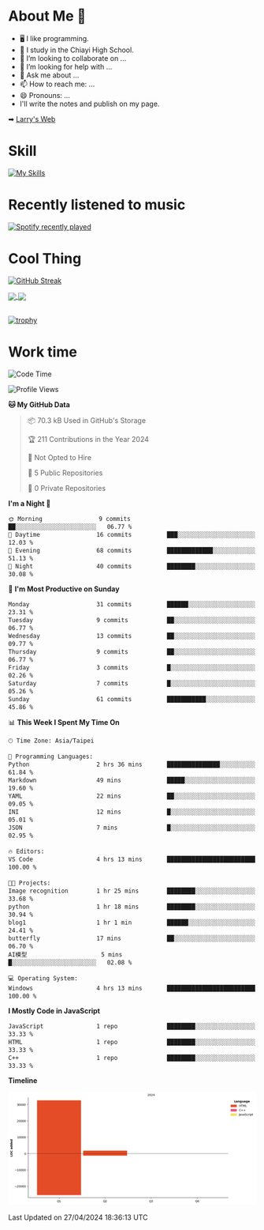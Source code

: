 # About Me 👋

- 🖥  I like programming.
- 🏫 I study in the Chiayi High School.
- 👯 I’m looking to collaborate on ...
- 🤔 I’m looking for help with ...
- 💬 Ask me about ...
- 📫 How to reach me: ...
- 😄 Pronouns: ...
- I'll write the notes and publish on my page.

➡︎ [Larry's Web](https://larryeng.github.io/)

# Skill
[![My Skills](https://skillicons.dev/icons?i=blender,arduino,vscode,visualstudio,pr,github,git,c,cpp,py,html,css,js)](https://skillicons.dev)
# Recently listened to music

[![Spotify recently played](https://spotify-recently-played-readme.vercel.app/api?user=31mqyfrlvkyusmaxegq4pvoow5we)](https://open.spotify.com/user/31mqyfrlvkyusmaxegq4pvoow5we)

# Cool Thing

[![GitHub Streak](https://streak-stats.demolab.com/?user=Larryeng&theme=holi-theme)](https://git.io/streak-stats)

<a href="https://github.com/anuraghazra/github-readme-stats">
  <img height=200 align="center" src="https://github-readme-stats.vercel.app/api?username=Larryeng&theme=github_dark&rank_icon=github" />
</a>
<a href="https://github.com/anuraghazra/convoychat">
  <img height=200 align="center" src="https://github-readme-stats.vercel.app/api/top-langs?username=Larryeng&layout=compact&langs_count=8&card_width=320&theme=github_dark" />
</a>

<br>

<br>

[![trophy](https://github-profile-trophy.vercel.app/?username=Larryeng&theme=darkhub)](https://github.com/ryo-ma/github-profile-trophy)
# Work time
<!--START_SECTION:waka-->
![Code Time](http://img.shields.io/badge/Code%20Time-150%20hrs%201%20min-blue)

![Profile Views](http://img.shields.io/badge/Profile%20Views-0-blue)

**🐱 My GitHub Data** 

> 📦 70.3 kB Used in GitHub's Storage 
 > 
> 🏆 211 Contributions in the Year 2024
 > 
> 🚫 Not Opted to Hire
 > 
> 📜 5 Public Repositories 
 > 
> 🔑 0 Private Repositories 
 > 
**I'm a Night 🦉** 

```text
🌞 Morning                9 commits           ██░░░░░░░░░░░░░░░░░░░░░░░   06.77 % 
🌆 Daytime                16 commits          ███░░░░░░░░░░░░░░░░░░░░░░   12.03 % 
🌃 Evening                68 commits          █████████████░░░░░░░░░░░░   51.13 % 
🌙 Night                  40 commits          ████████░░░░░░░░░░░░░░░░░   30.08 % 
```
📅 **I'm Most Productive on Sunday** 

```text
Monday                   31 commits          ██████░░░░░░░░░░░░░░░░░░░   23.31 % 
Tuesday                  9 commits           ██░░░░░░░░░░░░░░░░░░░░░░░   06.77 % 
Wednesday                13 commits          ██░░░░░░░░░░░░░░░░░░░░░░░   09.77 % 
Thursday                 9 commits           ██░░░░░░░░░░░░░░░░░░░░░░░   06.77 % 
Friday                   3 commits           █░░░░░░░░░░░░░░░░░░░░░░░░   02.26 % 
Saturday                 7 commits           █░░░░░░░░░░░░░░░░░░░░░░░░   05.26 % 
Sunday                   61 commits          ███████████░░░░░░░░░░░░░░   45.86 % 
```


📊 **This Week I Spent My Time On** 

```text
🕑︎ Time Zone: Asia/Taipei

💬 Programming Languages: 
Python                   2 hrs 36 mins       ███████████████░░░░░░░░░░   61.84 % 
Markdown                 49 mins             █████░░░░░░░░░░░░░░░░░░░░   19.60 % 
YAML                     22 mins             ██░░░░░░░░░░░░░░░░░░░░░░░   09.05 % 
INI                      12 mins             █░░░░░░░░░░░░░░░░░░░░░░░░   05.01 % 
JSON                     7 mins              █░░░░░░░░░░░░░░░░░░░░░░░░   02.95 % 

🔥 Editors: 
VS Code                  4 hrs 13 mins       █████████████████████████   100.00 % 

🐱‍💻 Projects: 
Image recognition        1 hr 25 mins        ████████░░░░░░░░░░░░░░░░░   33.68 % 
python                   1 hr 18 mins        ████████░░░░░░░░░░░░░░░░░   30.94 % 
blog1                    1 hr 1 min          ██████░░░░░░░░░░░░░░░░░░░   24.41 % 
butterfly                17 mins             ██░░░░░░░░░░░░░░░░░░░░░░░   06.70 % 
AI模型                     5 mins              █░░░░░░░░░░░░░░░░░░░░░░░░   02.08 % 

💻 Operating System: 
Windows                  4 hrs 13 mins       █████████████████████████   100.00 % 
```

**I Mostly Code in JavaScript** 

```text
JavaScript               1 repo              ████████░░░░░░░░░░░░░░░░░   33.33 % 
HTML                     1 repo              ████████░░░░░░░░░░░░░░░░░   33.33 % 
C++                      1 repo              ████████░░░░░░░░░░░░░░░░░   33.33 % 
```



**Timeline**

![Lines of Code chart](https://raw.githubusercontent.com/Larryeng/Larryeng/main/assets/bar_graph.png)


 Last Updated on 27/04/2024 18:36:13 UTC
<!--END_SECTION:waka-->
